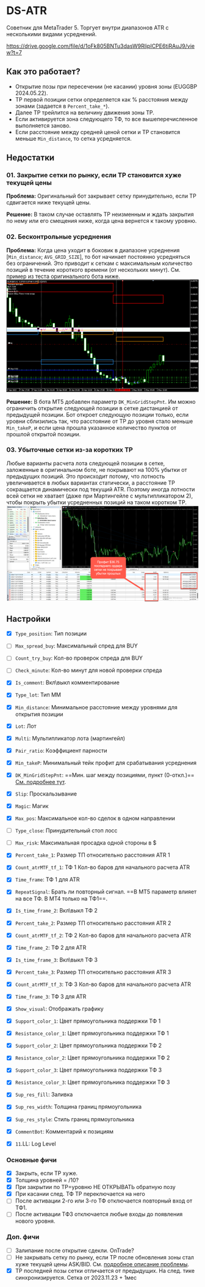 # DS-ATR
Советник для MetaTrader 5. Торгует внутри диапазонов ATR с несколькими видами усреднений.

https://drive.google.com/file/d/1oFk805BNTu3dasW9RlipICPE6tiRAuJ9/view?t=7

## Как это работает?

- Открытие позы при пересечении (не касании) уровня зоны (EUGGBP 2024.05.22).
- TP первой позиции сетки определяется как % расстояния между зонами (задается в `Percent_take_*`).
- Далее TP трейлится на величину движения зоны TP.
- Если активируется зона следующего ТФ, то все вышеперечисленное выполняется заново.
- Если расстояние между средней ценой сетки и TP становится меньше `Min_distance`, то сетка усредняется. 

## Недостатки

### 01. Закрытие сетки по рынку, если TP становится хуже текущей цены

**Проблема:** Оригинальный бот закрывает сетку принудительно, если TP сдвигается ниже текущей цены.

**Решение:** В таком случае оставлять TP неизменным и ждать закрытия по нему или его смещения ниже, когда цена вернется к такому уровню.


### 02. Бесконтрольные усреднения

**Проблема:** Когда цена уходит в боковик в диапазоне усреднения [`Min_distance`; `AVG_GRID_SIZE`], то бот начинает постоянно усредняться без ограничений. Это приводит к сеткам с максимальным количество позиций в течение короткого времени (от нескольких минут). См. пример из теста оригинального бота ниже.
![Бесконтрольные усреднения](img/UM001.%20Uncontrolling%20averaging.png)

**Решение:** В бота MT5 добавлен параметр `DK_MinGridStepPnt`. Им можно ограничить открытие следующей позиции в сетке дистанцией от предыдущей позиции. Бот откроет следующую позиции только, если уровни сблизились так, что расстояние от TP до уровня стало меньше `Min_takeP`, и если цена прошла указанное количество пунктов от прошлой открытой позиции.    

### 03. Убыточные сетки из-за коротких TP

Любые варианты расчета лота следующей позиции в сетке, заложенные в оригинальном боте, не покрывают на 100% убытки от предыдущих позиций. Это происходит потому, что лотность увеличивается в любых вариантах статически, а расстояние TP сокращается динамически под текущий ATR. Поэтому иногда лотности всей сетки не хватает (даже при Мартингейле с мультипликатором 2), чтобы покрыть убытки усредненных позиций на таком коротком TP.
![Убыточные стеки](img/UM002.%20Nonprofitable%20grids.png)

## Настройки

- [x] `Type_position`: Тип позиции

- [ ] `Max_spread_buy`: Максимальный спред для BUY
- [ ] `Count_try_buy`: Кол-во проверок спреда для BUY
- [ ] `Check_minute`: Кол-во минут для новой проверки спреда

- [x] `Is_comment`: Вкл\выкл комментирование
- [x] `Type_lot`: Тип ММ
- [x] `Min_distance`: Минимальное расстояние между уровнями для открытия позиции
- [x] `Lot`: Лот
- [x] `Multi`: Мультипликатор лота (мартингейл)
- [x] `Pair_ratio`: Коэффициент парности
- [x] `Min_takeP`: Минимальный тейк профит для срабатывания усреднения
- [x] `DK_MinGridStepPnt`: ==Мин. шаг между позициями, пункт (0-откл.)== [См. подробнее тут](#бесконтрольные-усреднения).
- [x] `Slip`: Проскальзывание
- [x] `Magic`: Магик
- [x] `Max_pos`: Максимальное кол-во сделок в одном направлении

- [ ] `Type_close`: Принудительный стоп лосс
- [ ] `Max_risk`: Максимальная просадка одной стороны в $

- [x] `Percent_take_1`: Размер ТП относительно расстояния ATR 1
- [x] `Count_atrMTF_tf_1`: ТФ 1 Кол-во баров для начального расчета ATR
- [x] `Time_frame`: ТФ 1 для ATR 
- [x] `RepeatSignal`: Брать ли повторный сигнал. ==В MT5 параметр влияет на все ТФ. В MT4 только на ТФ1==.
- [x] `Is_time_frame_2`: Вкл\выкл ТФ 2
- [x] `Percent_take_2`: Размер ТП относительно расстояния ATR 2
- [x] `Count_atrMTF_tf_2`: ТФ 2 Кол-во баров для начального расчета ATR
- [x] `Time_frame_2`: ТФ 2 для ATR 
- [x] `Is_time_frame_3`: Вкл\выкл ТФ 3
- [x] `Percent_take_3`: Размер ТП относительно расстояния ATR 3
- [x] `Count_atrMTF_tf_3`: ТФ 3 Кол-во баров для начального расчета ATR
- [x] `Time_frame_3`: ТФ 3 для ATR 
- [x] `Show_visual`: Отображать графику
- [x] `Support_color_1`: Цвет прямоугольника поддержки ТФ 1
- [x] `Resistance_color_1`: Цвет прямоугольника поддержки ТФ 1
- [x] `Support_color_2`: Цвет прямоугольника поддержки ТФ 2
- [x] `Resistance_color_2`: Цвет прямоугольника поддержки ТФ 2
- [x] `Support_color_3`: Цвет прямоугольника поддержки ТФ 3
- [x] `Resistance_color_3`: Цвет прямоугольника поддержки ТФ 3
- [x] `Sup_res_fill`: Заливка
- [x] `Sup_res_width`: Толщина границ прямоугольника
- [x] `Sup_res_style`: Стиль границ прямоугольника
- [x] `CommentBot`: Комментарий к позициям
- [x] `11`.LL: Log Level

### Основные фичи
- [x] Закрыть, если TP хуже.
- [x] Толщина уровней = /10?
- [x] При закрытии по TP=уровню НЕ ОТКРЫВАТЬ обратную позу
- [x] При касании след. ТФ TP переключается на него
- [ ] После активации 2-го или 3-го ТФ отключается повторный вход от ТФ1.
- [ ] После активации ТФ3 отключается любые входы до появления нового уровня.

### Доп. фичи
- [ ] Залипание после открытие сдекли. OnTrade?
- [ ] Не закрывать сетку по рынку, если TP после обновления зоны стал хуже текущей цены ASK/BID. См. [подробное описание проблемы](#01-закрытие-сетки-по-рынку-если-tp-становится-хуже-текущей-цены).
- [x] TP последней позы сетки отличается от предыдущих. На след. тике синхронизируется. Сетка от 2023.11.23 + 1мес